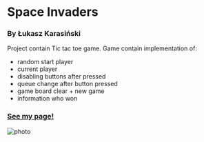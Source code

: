 # Space Invaders 
### By Łukasz Karasiński

Project contain Tic tac toe game.
Game contain implementation of:
- random start player
- current player
- disabling buttons after pressed
- queue change after button pressed
- game board clear + new game 
- information who won

### [See my page!](https://nissmel.github.io/)


![photo](https://github.com/Nissmel/Tic-tac-toe/blob/master/KX/XO.png)
